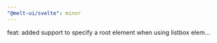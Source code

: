 ```yaml
---
"@melt-ui/svelte": minor
---
```


feat: added support to specify a root element when using listbox elem…
